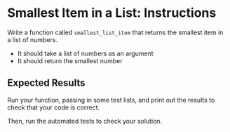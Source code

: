 # Smallest Item in a List: Instructions  

Write a function called `smallest_list_item` that returns the smallest item in a list of numbers.

* It should take a list of numbers as an argument
* It should return the smallest number

## Expected Results

Run your function, passing in some test lists, and print out the results to check that your code is correct.

Then, run the automated tests to check your solution.
